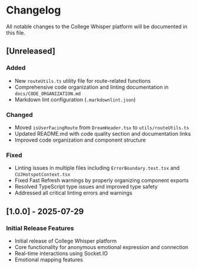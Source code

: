 # Changelog

All notable changes to the College Whisper platform will be documented in this file.

## [Unreleased]

### Added

- New `routeUtils.ts` utility file for route-related functions
- Comprehensive code organization and linting documentation in `docs/CODE_ORGANIZATION.md`
- Markdown lint configuration (`.markdownlint.json`)

### Changed

- Moved `isUserFacingRoute` from `DreamHeader.tsx` to `utils/routeUtils.ts`
- Updated README.md with code quality section and documentation links
- Improved code organization and component structure

### Fixed

- Linting issues in multiple files including `ErrorBoundary.test.tsx` and `CUJHotspotContext.tsx`
- Fixed Fast Refresh warnings by properly organizing component exports
- Resolved TypeScript type issues and improved type safety
- Addressed all critical linting errors and warnings

## [1.0.0] - 2025-07-29

### Initial Release Features

- Initial release of College Whisper platform
- Core functionality for anonymous emotional expression and connection
- Real-time interactions using Socket.IO
- Emotional mapping features
